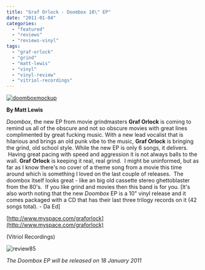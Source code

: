```yaml
---
title: "Graf Orlock - Doombox 10\" EP"
date: "2011-01-04"
categories: 
  - "featured"
  - "reviews"
  - "reviews-vinyl"
tags: 
  - "graf-orlock"
  - "grind"
  - "matt-lewis"
  - "vinyl"
  - "vinyl-review"
  - "vitriol-recordings"
---
```


[![](http://www.hellbound.ca/wp-content/uploads/2011/01/doomboxmockup-290x258.jpg "doomboxmockup")](http://www.hellbound.ca/wp-content/uploads/2011/01/doomboxmockup.jpg)

**By Matt Lewis**

_Doombox_, the new EP from movie grindmasters **Graf Orlock** is coming to remind us all of the obscure and not so obscure movies with great lines complimented by great fucking music. With a new lead vocalist that is hilarious and brings an old punk vibe to the music, **Graf Orlock** is bringing the grind, old school style. While the new EP is only 6 songs, it delivers.  Having great pacing with speed and aggression it is not always balls to the wall. **Graf** **Orlock** is keeping it real, real grind.  I might be uninformed, but as far as I know there's no cover of a theme song from a movie this time around which is something I loved on the last couple of releases.  The doombox itself looks great - like an big old cassette stereo ghettoblaster from the 80's.  If you like grind and movies then this band is for you. \[It's also worth noting that the new _Doombox_ EP is a 10" vinyl release and it comes packaged with a CD that has their last three trilogy records on it (42 songs total). - Da Ed\]

[http://www.myspace.com/graforlock](http://www.myspace.com/graforlock)

(Vitriol Recordings)

![](http://www.hellbound.ca/wp-content/uploads/2009/08/review851.png "review85")

_The Doombox EP will be released on 18 January 2011_
